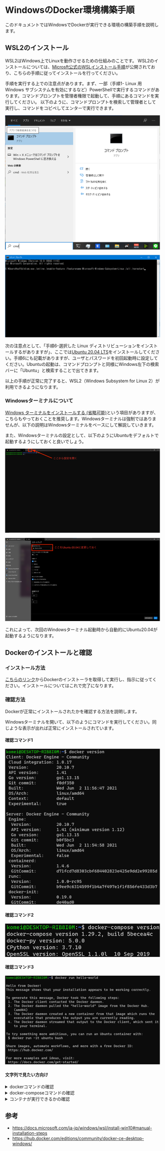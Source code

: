 # WindowsのDocker環境構築手順
このドキュメントではWindowsでDockerが実行できる環境の構築手順を説明します。

## WSL2のインストール
WSL2はWindows上でLinuxを動作させるための仕組みのことです。
WSL2のインストールについては、[Microsft公式のWSLインストール手順](https://docs.microsoft.com/ja-jp/windows/wsl/install-win10#manual-installation-steps)が公開されており、こちらの手順に従ってインストールを行ってください。

手順を実行する上での注意点があります。まず、一部（手順1- Linux 用 Windows サブシステムを有効にするなど）PowerShellで実行するコマンドがあります。コマンドプロンプトを管理者権限で起動して、手順にあるコマンドを実行してください。
以下のように、コマンドプロンプトを検索して管理者として実行し、コマンドをコピペしてエンターで実行できます。

![](images/setup-windows/cmd-admin.png)

![](images/setup-windows/exec-cmd.png)


次の注意点として、「手順6-選択した Linux ディストリビューションをインストールするがありますが」、ここでは[Ubuntu 20.04 LTS](https://www.microsoft.com/store/apps/9n6svws3rx71)をインストールしてください。手順6にも記載がありますが、ユーザとパスワードを初回起動時に設定してください。Ubuntuの起動は、コマンドプロンプトと同様にWindows左下の検索バーに「Ubuntu」と検索することで出てきます。

以上の手順が正常に完了すると、WSL2（Windows Subsystem for Linux 2）が利用できるようになります。

### Windowsターミナルについて
[Windows ターミナルをインストールする (省略可能)](https://docs.microsoft.com/ja-jp/windows/wsl/install-win10#install-windows-terminal-optional)という項目がありますが、こちらもやっておくことを推奨します。Windowsターミナルは強制ではありませんが、以下の説明はWindowsターミナルをベースにして解説していきます。

また、Windowsターミナルの設定として、以下のようにUbuntuをデフォルトで起動するようにしておくと良いでしょう。

![](images/setup-windows/winterminal-setting.png)

![](images/setup-windows/winterminal-setting-ubuntu.png)

これによって、次回のWindowsターミナル起動時から自動的にUbuntu20.04が起動するようになります。

## Dockerのインストールと確認
### インストール方法
[こちらのリンク](https://hub.docker.com/editions/community/docker-ce-desktop-windows/)からDockerのインストーラを取得して実行し、指示に従ってください。インストールについてはこれで完了になります。

### 確認方法
Dockerが正常にインストールされたかを確認する方法を説明します。

Windowsターミナルを開いて、以下のようにコマンドを実行してください。同じような表示が出れば正常にインストールされています。

#### 確認コマンド1
![](images/setup-windows/docker-version.png)

#### 確認コマンド2
![](images/setup-windows/docker-compose-version.png)

#### 確認コマンド3
![](images/setup-windows/docker-run.png)

#### 文字列で見たい方向け

<details>
<summary>dockerコマンドの確認</summary>

``` .sh
# コマンド1
$ docker version
Client: Docker Engine - Community
 Cloud integration: 1.0.17
 Version:           20.10.7
 API version:       1.41
 Go version:        go1.13.15
 Git commit:        f0df350
 Built:             Wed Jun  2 11:56:47 2021
 OS/Arch:           linux/amd64
 Context:           default
 Experimental:      true
 Server: Docker Engine - Community
 Engine:
  Version:          20.10.7
  API version:      1.41 (minimum version 1.12)
  Go version:       go1.13.15
  Git commit:       b0f5bc3
  Built:            Wed Jun  2 11:54:58 2021
  OS/Arch:          linux/amd64
  Experimental:     false
 containerd:
  Version:          1.4.6
  GitCommit:        d71fcd7d8303cbf684402823e425e9dd2e99285d
 runc:
  Version:          1.0.0-rc95
  GitCommit:        b9ee9c6314599f1b4a7f497e1f1f856fe433d3b7
 docker-init:
  Version:          0.19.0
  GitCommit:        de40ad0
```
</details>

<details>
<summary>docker-composeコマンドの確認</summary>

``` .sh
# コマンド2
$ docker-compose version
docker-compose version 1.29.2, build 5becea4c
docker-py version: 5.0.0
CPython version: 3.7.10
OpenSSL version: OpenSSL 1.1.0l  10 Sep 2019
```
</details>

<details>
<summary>コンテナが実行できるかの確認</summary>

``` .sh
# コマンド3
$ docker run hello-world
Hello from Docker!
This message shows that your installation appears to be working correctly.
To generate this message, Docker took the following steps:
 1. The Docker client contacted the Docker daemon.
 2. The Docker daemon pulled the "hello-world" image from the Docker Hub.
    (amd64)
 3. The Docker daemon created a new container from that image which runs the
    executable that produces the output you are currently reading.
 4. The Docker daemon streamed that output to the Docker client, which sent it
    to your terminal.
To try something more ambitious, you can run an Ubuntu container with:
 $ docker run -it ubuntu bash
Share images/setup-windows, automate workflows, and more with a free Docker ID:
 https://hub.docker.com/
For more examples and ideas, visit:
 https://docs.docker.com/get-started/
```
</details>

## 参考
- https://docs.microsoft.com/ja-jp/windows/wsl/install-win10#manual-installation-steps
- https://hub.docker.com/editions/community/docker-ce-desktop-windows/
